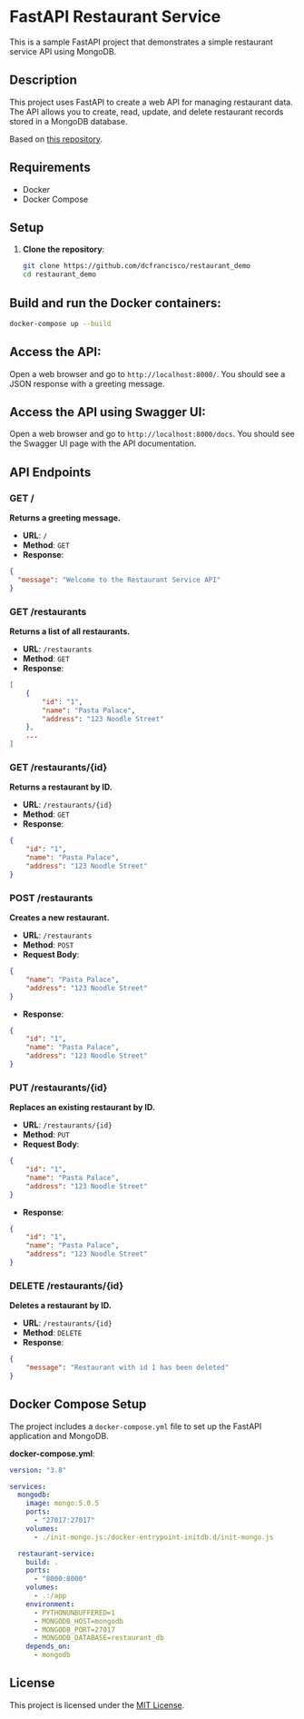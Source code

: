 # FastAPI Restaurant Service

This is a sample FastAPI project that demonstrates a simple restaurant service API using MongoDB.

## Description

This project uses FastAPI to create a web API for managing restaurant data. The API allows you to create, read, update, and delete restaurant records stored in a MongoDB database.

Based on [this repository](https://github.com/trishagee/restaurant-service).

## Requirements

- Docker
- Docker Compose

## Setup

1. **Clone the repository**:

   ```sh
   git clone https://github.com/dcfrancisco/restaurant_demo
   cd restaurant_demo
   ```

## Build and run the Docker containers:

```sh
docker-compose up --build
```

## Access the API:

Open a web browser and go to `http://localhost:8000/`. You should see a JSON response with a greeting message.

## Access the API using Swagger UI:

Open a web browser and go to `http://localhost:8000/docs`. You should see the Swagger UI page with the API documentation.

## API Endpoints

### GET /
**Returns a greeting message.**

- **URL**: `/`
- **Method**: `GET`
- **Response**:

```json
{
  "message": "Welcome to the Restaurant Service API"
}
```

### GET /restaurants
**Returns a list of all restaurants.**

- **URL**: `/restaurants`
- **Method**: `GET`
- **Response**:

```json
[
    {
        "id": "1",
        "name": "Pasta Palace",
        "address": "123 Noodle Street"
    },
    ...
]
```

### GET /restaurants/{id}
**Returns a restaurant by ID.**

- **URL**: `/restaurants/{id}`
- **Method**: `GET`
- **Response**:

```json
{
    "id": "1",
    "name": "Pasta Palace",
    "address": "123 Noodle Street"
}
```

### POST /restaurants
**Creates a new restaurant.**

- **URL**: `/restaurants`
- **Method**: `POST`
- **Request Body**:

```json
{
    "name": "Pasta Palace",
    "address": "123 Noodle Street"
}
```

- **Response**:

```json
{
    "id": "1",
    "name": "Pasta Palace",
    "address": "123 Noodle Street"
}
```

### PUT /restaurants/{id}
**Replaces an existing restaurant by ID.**

- **URL**: `/restaurants/{id}`
- **Method**: `PUT`
- **Request Body**:

```json
{
    "id": "1",
    "name": "Pasta Palace",
    "address": "123 Noodle Street"
}
```

- **Response**:

```json
{
    "id": "1",
    "name": "Pasta Palace",
    "address": "123 Noodle Street"
}
```

### DELETE /restaurants/{id}
**Deletes a restaurant by ID.**

- **URL**: `/restaurants/{id}`
- **Method**: `DELETE`
- **Response**:

```json
{
    "message": "Restaurant with id 1 has been deleted"
}
```

## Docker Compose Setup

The project includes a `docker-compose.yml` file to set up the FastAPI application and MongoDB.

**docker-compose.yml**:

```yaml
version: "3.8"

services:
  mongodb:
    image: mongo:5.0.5
    ports:
      - "27017:27017"
    volumes:
      - ./init-mongo.js:/docker-entrypoint-initdb.d/init-mongo.js

  restaurant-service:
    build: .
    ports:
      - "8000:8000"
    volumes:
      - .:/app
    environment:
      - PYTHONUNBUFFERED=1
      - MONGODB_HOST=mongodb
      - MONGODB_PORT=27017
      - MONGODB_DATABASE=restaurant_db
    depends_on:
      - mongodb
```

## License

This project is licensed under the [MIT License](LICENSE).